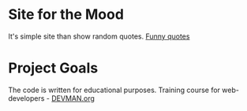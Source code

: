 # Site for the Mood

It's simple site than show random quotes.
[Funny quotes](https://xdass.github.io/20_mood/)

# Project Goals

The code is written for educational purposes. Training course for web-developers - [DEVMAN.org](https://devman.org)
